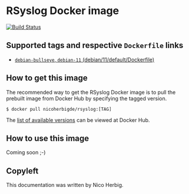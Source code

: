# RSyslog Docker image

[![Build Status](https://github.com/nicoherbigio/docker-rsyslog/actions/workflows/build-docker-images.yml/badge.svg)](https://github.com/nicoherbigio/docker-rsyslog/actions/workflows/build-docker-images.yml)

## Supported tags and respective `Dockerfile` links

 * [`debian-bullseye`, `debian-11` (debian/11/default/Dockerfile)](https://github.com/nicoherbigio/docker-rsyslog/blob/main/debian/11/default/Dockerfile)

## How to get this image

The recommended way to get the RSyslog Docker image is to pull the prebuilt image from Docker Hub by specifying the tagged version.

```console
$ docker pull nicoherbigde/rsyslog:[TAG]
```

The [list of available versions](https://hub.docker.com/r/nicoherbigde/rsyslog/tags) can be viewed at Docker Hub.

## How to use this image

Coming soon ;-)

## Copyleft

This documentation was written by Nico Herbig.
